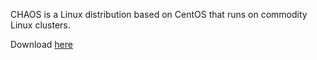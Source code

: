 CHAOS is a Linux distribution based on CentOS that runs
on commodity Linux clusters.

Download [here](ftp://gdo-lc.ucllnl.org/pub/projects/chaos/)